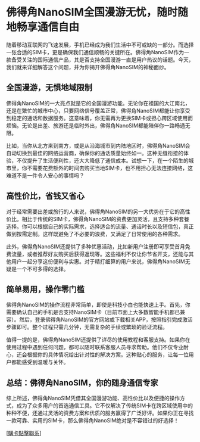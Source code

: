 # 佛得角NanoSIM全国漫游无忧，随时随地畅享通信自由

随着移动互联网的飞速发展，手机已经成为我们生活中不可或缺的一部分。而选择一张合适的SIM卡，更是确保我们通信顺畅的关键所在。佛得角NanoSIM作为一款备受关注的国际通信产品，其是否支持全国漫游一直是用户热议的话题。今天，我们就来详细解答这个问题，并为你揭开佛得角NanoSIM的神秘面纱。

## 全国漫游，无惧地域限制

佛得角NanoSIM的一大亮点就是它的全国漫游功能。无论你在祖国的大江南北，还是在繁忙的城市中心，只要网络信号覆盖正常，佛得角NanoSIM都能让你享受到稳定的通话和数据服务。这意味着，你无需再为更换SIM卡或担心跨区域使用而烦恼。无论是出差、旅游还是临时外出，佛得角NanoSIM都能陪伴你一路畅通无阻。

比如，当你从北方来到南方，或是从沿海城市到内陆地区时，佛得角NanoSIM会自动切换到最佳的网络运营商，确保你的通话质量始终如一。这种无缝衔接的体验，不仅提升了生活便利性，还大大降低了通信成本。试想一下，在一个陌生的城市里，你不需要花费额外的时间去购买当地SIM卡，也不用担心无法连接网络，这难道不是一件令人安心的事情吗？

## 高性价比，省钱又省心

对于经常需要出差或旅行的人来说，佛得角NanoSIM的另一大优势在于它的高性价比。相比于传统的SIM卡，佛得角NanoSIM的资费更加灵活，且支持多种套餐选择。你可以根据自己的实际需求，选择适合的流量、通话时长以及短信包，真正做到按需定制。这样既避免了不必要的浪费，又满足了日常使用的各种需求。

此外，佛得角NanoSIM还提供了多种优惠活动，比如新用户注册即可享受首月免费流量，或者推荐好友购买后获得返现等。这些福利不仅让你节省开支，还能与其他用户一起分享这份便利与实惠。对于精打细算的用户来说，佛得角NanoSIM无疑是一个不可多得的选择。

## 简单易用，操作零门槛

佛得角NanoSIM的操作流程非常简单，即使是科技小白也能快速上手。首先，你需要确认自己的手机是否支持NanoSIM卡（目前市面上大多数智能手机都已兼容）。然后，登录佛得角NanoSIM的官方网站或下载相关APP，按照指引完成激活步骤即可。整个过程只需几分钟，无需复杂的手续或繁琐的验证流程。

值得一提的是，佛得角NanoSIM还提供了详尽的使用教程和客服支持。如果你在使用过程中遇到任何问题，都可以随时联系客服人员寻求帮助。他们不仅专业耐心，还会根据你的具体情况给出针对性的解决方案。这种贴心的服务，让每一位用户都能感受到温暖与关怀。

## 总结：佛得角NanoSIM，你的随身通信专家

综上所述，佛得角NanoSIM凭借其全国漫游功能、高性价比以及便捷的操作方式，成为了众多用户的首选通信工具。它不仅解决了传统SIM卡在跨区域使用中的种种不便，还通过灵活的资费方案和优质的服务赢得了广泛好评。如果你正在寻找一款可靠、实用的SIM卡，那么佛得角NanoSIM绝对是不容错过的好选择！

[[購卡點擊聯系](https://t.me/s/esim1088)]
